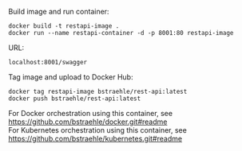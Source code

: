 Build image and run container:  
```
docker build -t restapi-image .  
docker run --name restapi-container -d -p 8001:80 restapi-image  
```
URL:  
```
localhost:8001/swagger  
```
Tag image and upload to Docker Hub:  
```
docker tag restapi-image bstraehle/rest-api:latest  
docker push bstraehle/rest-api:latest  
```
For Docker orchestration using this container, see https://github.com/bstraehle/docker.git#readme  
For Kubernetes orchestration using this container, see https://github.com/bstraehle/kubernetes.git#readme  
